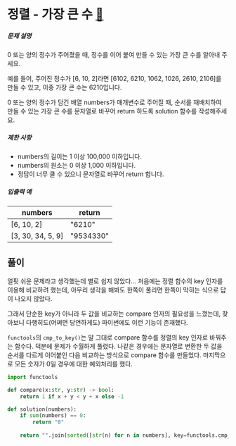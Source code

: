 # 정렬 - 가장 큰 수 [🔗](https://programmers.co.kr/learn/courses/30/lessons/42746)

##### 문제 설명

0 또는 양의 정수가 주어졌을 때, 정수를 이어 붙여 만들 수 있는 가장 큰 수를 알아내 주세요.

예를 들어, 주어진 정수가 [6, 10, 2]라면 [6102, 6210, 1062, 1026, 2610, 2106]를 만들 수 있고, 이중 가장 큰 수는 6210입니다.

0 또는 양의 정수가 담긴 배열 numbers가 매개변수로 주어질 때, 순서를 재배치하여 만들 수 있는 가장 큰 수를 문자열로 바꾸어 return 하도록 solution 함수를 작성해주세요.

##### 제한 사항

- numbers의 길이는 1 이상 100,000 이하입니다.
- numbers의 원소는 0 이상 1,000 이하입니다.
- 정답이 너무 클 수 있으니 문자열로 바꾸어 return 합니다.

##### 입출력 예

| numbers           | return    |
| ----------------- | --------- |
| [6, 10, 2]        | "6210"    |
| [3, 30, 34, 5, 9] | "9534330" |

## 풀이

얼핏 쉬운 문제라고 생각했는데 별로 쉽지 않았다... 처음에는 정렬 함수의 key 인자를 이용해 비교하려 했는데, 아무리 생각을 해봐도 한쪽이 풀리면 한쪽이 막히는 식으로 답이 나오지 않았다.

그래서 단순한 key가 아니라 두 값을 비교하는 compare 인자의 필요성을 느꼈는데, 찾아보니 다행히도(어쩌면 당연하게도) 파이썬에도 이런 기능이 존재했다.

`functools`의 `cmp_to_key()`는 말 그대로 compare 함수를 정렬의 key 인자로 바꿔주는 함수다. 덕분에 문제가 수월하게 풀렸다. 나같은 경우에는 문자열로 변환한 두 값을 순서를 다르게 이어붙인 다음 비교하는 방식으로 compare 함수를 만들었다. 마지막으로 모든 숫자가 0일 경우에 대한 예외처리를 했다.

```python
import functools

def compare(x:str, y:str) -> bool:
    return 1 if x + y < y + x else -1

def solution(numbers):
    if sum(numbers) == 0:
        return "0"
    
    return "".join(sorted([str(n) for n in numbers], key=functools.cmp_to_key(compare)))
```

